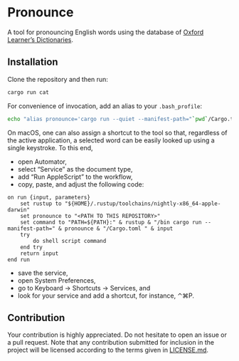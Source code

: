 # Pronounce

A tool for pronouncing English words using the database of [Oxford Learner’s
Dictionaries][oxford].

## Installation

Clone the repository and then run:

```bash
cargo run cat
```

For convenience of invocation, add an alias to your `.bash_profile`:

```bash
echo "alias pronounce='cargo run --quiet --manifest-path="`pwd`/Cargo.toml"'" >> ~/.bash_profile
```

On macOS, one can also assign a shortcut to the tool so that, regardless of the
active application, a selected word can be easily looked up using a single
keystroke. To this end,

* open Automator,
* select “Service” as the document type,
* add “Run AppleScript” to the workflow,
* copy, paste, and adjust the following code:

```applescript
on run {input, parameters}
	set rustup to "${HOME}/.rustup/toolchains/nightly-x86_64-apple-darwin"
	set pronounce to "<PATH TO THIS REPOSITORY>"
	set command to "PATH=${PATH}:" & rustup & "/bin cargo run --manifest-path=" & pronounce & "/Cargo.toml " & input
	try
		do shell script command
	end try
	return input
end run
```

* save the service,
* open System Preferences,
* go to Keyboard → Shortcuts → Services, and
* look for your service and add a shortcut, for instance, ⌃⌘P.

## Contribution

Your contribution is highly appreciated. Do not hesitate to open an issue or a
pull request. Note that any contribution submitted for inclusion in the project
will be licensed according to the terms given in [LICENSE.md](LICENSE.md).

[oxford]: http://www.oxfordlearnersdictionaries.com/
